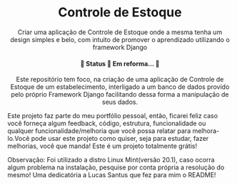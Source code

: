 <h1 align="center">Controle de Estoque</h1>
<p align="center">Criar uma aplicação de Controle de Estoque onde a mesma tenha um design simples e belo, com intuito de promover o aprendizado utilizando o framework Django</p>
<h4 align="center"> 
	🚧  Status 🚀 Em reforma...  🚧
</h4>

<p align="center">Este repositório tem foco, na criação de uma aplicação de Controle de Estoque de um estabelecimento, interligado a um banco de dados provido pelo próprio Framework Django facilitando dessa forma a manipulação de seus dados.</p>





Este projeto faz parte do meu portfólio pessoal, então, ficarei feliz caso você forneça algum feedback, código, estrutura, funcionalidade ou qualquer 
funcionalidade/melhoria que você possa relatar para melhora-lo.Você pode usar este projeto como quiser, seja para estudar, fazer melhorias, você que manda!
Este é um projeto totalmente grátis!

Observação: Foi utilizado a distro Linux Mint(versão 20.1), caso ocorra algum problema na instalação, pesquise por conta própria a resolução do mesmo!
Uma dedicatória a Lucas Santus que fez para mim o README! 
      

